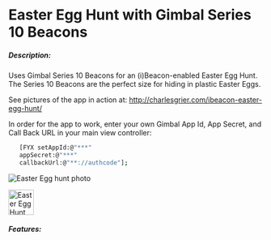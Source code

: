 Easter Egg Hunt with Gimbal Series 10 Beacons
=============

##### Description:
Uses Gimbal Series 10 Beacons for an (i)Beacon-enabled Easter Egg Hunt.  The Series 10 Beacons are the perfect size for hiding in plastic Easter Eggs. 

See pictures of the app in action at: http://charlesgrier.com/ibeacon-easter-egg-hunt/

In order for the app to work, enter your own Gimbal App Id, App Secret, and Call Back URL in your main view controller:
```sh
   [FYX setAppId:@"***"
   appSecret:@"***"
   callbackUrl:@"**://authcode"];
```
![Easter Egg hunt photo](http://charlesgrier.com/wp-content/uploads/2014/04/IMG_5338.png "Easter Egg Hunt")

<img src="http://charlesgrier.com/wp-content/uploads/2014/04/IMG_5338.png" alt="Easter Egg Hunt" style="width:50px;height:50px;">


##### Features:
